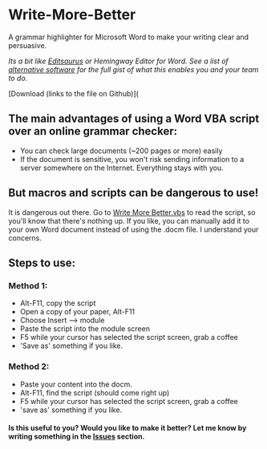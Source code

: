 # Write-More-Better
A grammar highlighter for Microsoft Word to make your writing clear and persuasive.

*Its a bit like [Editsaurus](https://github.com/tylerwalters/editsaurus) or Hemingway Editor for Word. See a list of [alternative software](https://alternativeto.net/software/editsaurus/) for the full gist of what this enables you and your team to do.*

[Download (links to the file on Github)](

## The main advantages of using a Word VBA script over an online grammar checker:
- You can check large documents (~200 pages or more) easily
- If the document is sensitive, you won't risk sending information to a server somewhere on the Internet.  Everything stays with you.

## But macros and scripts can be dangerous to use!
It is dangerous out there.  Go to [Write More Better.vbs](https://github.com/Travis42/Write-More-Better/blob/master/Write%20More%20Better.vbs) to read the script, so you'll know that there's nothing up.  If you like, you can manually add it to your own Word document instead of using the .docm file.  I understand your concerns.

## Steps to use:

### Method 1:
-	Alt-F11, copy the script
-	Open a copy of your paper, Alt-F11
-	Choose Insert --> module
-	Paste the script into the module screen
-	F5 while your cursor has selected the script screen, grab a coffee
-	'Save as' something if you like.

### Method 2:
-	Paste your content into the docm.
-	Alt-F11, find the script (should come right up)
-	F5 while your cursor has selected the script screen, grab a coffee
-	'save as' something if you like.

#### Is this useful to you?  Would you like to make it better?  Let me know by writing something in the [**Issues**](https://github.com/Travis42/Write-More-Better/issues) section.
